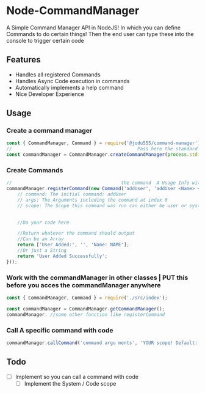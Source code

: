 # Node-CommandManager
A Simple Command Manager API in NodeJS! 
In which you can define Commands to do certain things! 
Then the end user can type these into the console to trigger certain code

## Features

  * Handles all registered Commands
  * Handles Async Code execution in commands
  * Automatically implements a help command
  * Nice Developer Experience

## Usage

### Create a command manager

```javascript
const { CommandManager, Command } = require('@jodu555/command-manager');
//                                              Pass here the standard pipe you want to use
const commandManager = CommandManager.createCommandManager(process.stdin, process.stdout);
```

### Create Commands

```javascript
//                                        the command  A Usage Info with arguments       A Description what the command does
commandManager.registerCommand(new Command('addUser', 'addUser <Name> <Street> [City]', 'Adds a user', (command, [...args], scope) => {
    // command: The initial command: addUser
    // args: The Arguments including the command at index 0
    // scope: The Scope this command was run can either be user or system

    
    //Do your code here

    //Return whatever the command should output
    //Can be an Array
    return ['User Added:', '', 'Name: NAME'];
    //Or just a String
    return 'User Added Successfully';
}));
```

### Work with the commandManager in other classes | PUT this before you acces the commandManager anywhere

```javascript
const { CommandManager, Command } = require('./src/index');

const commandManager = CommandManager.getCommandManager();
commandManager. //some other function like registerCommand
```

### Call A specific command with code

```javascript
commandManager.callCommand('command argu ments', 'YOUR scope! Default: System');
```



## Todo
* [ ] Implement so you can call a command with code
  * [ ] Implement the System / Code scope